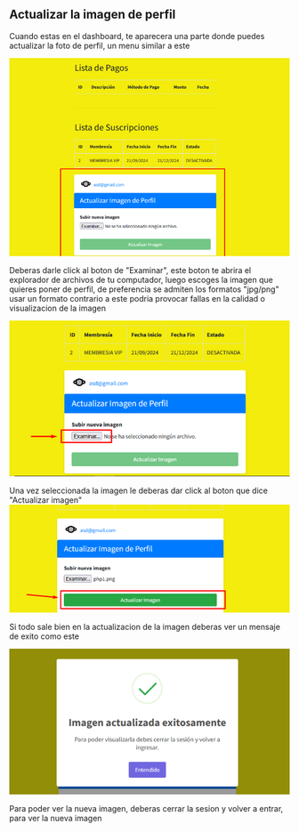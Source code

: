 

## Actualizar la imagen de perfil

Cuando estas en el dashboard, te aparecera una parte donde puedes actualizar la foto de perfil, un menu similar a este

![actualizar_imagen](images/ai_1.png)

Deberas darle click al boton de "Examinar", este boton te abrira el explorador de archivos de tu computador, luego escoges la imagen que quieres poner de perfil, de preferencia se admiten los formatos "jpg/png" usar un formato contrario a este podria provocar fallas en la calidad o visualizacion de la imagen

![actualizar_imagen](images/ai_2.png)

Una vez seleccionada la imagen le deberas dar click al boton que dice "Actualizar imagen"
![actualizar_imagen](images/ai_3.png)

Si todo sale bien en la actualizacion de la imagen deberas ver un mensaje de exito como este

![actualizar_imagen](images/ai_4.png)

Para poder ver la nueva imagen, deberas cerrar la sesion y volver a entrar, para ver la nueva imagen